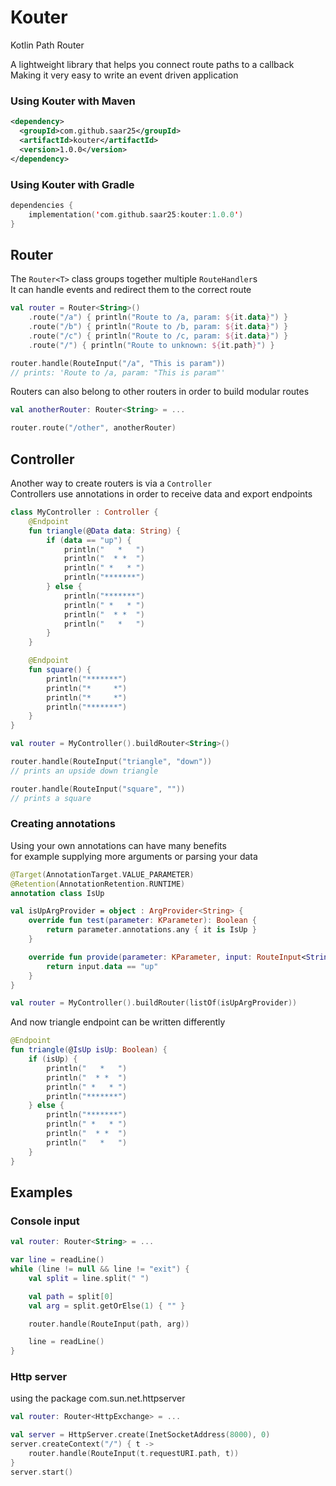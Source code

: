 # Kouter

Kotlin Path Router

A lightweight library that helps you connect route paths to a callback  
Making it very easy to write an event driven application

### Using Kouter with Maven
```xml
<dependency>
  <groupId>com.github.saar25</groupId>
  <artifactId>kouter</artifactId>
  <version>1.0.0</version>
</dependency>
```

### Using Kouter with Gradle

```kotlin
dependencies {
    implementation('com.github.saar25:kouter:1.0.0')
}
```

## Router

The `Router<T>` class groups together multiple `RouteHandler`s  
It can handle events and redirect them to the correct route

```kotlin
val router = Router<String>()
    .route("/a") { println("Route to /a, param: ${it.data}") }
    .route("/b") { println("Route to /b, param: ${it.data}") }
    .route("/c") { println("Route to /c, param: ${it.data}") }
    .route("/") { println("Route to unknown: ${it.path}") }

router.handle(RouteInput("/a", "This is param"))
// prints: 'Route to /a, param: "This is param"'
```

Routers can also belong to other routers in order to build modular routes

```kotlin
val anotherRouter: Router<String> = ...

router.route("/other", anotherRouter)
```

## Controller

Another way to create routers is via a `Controller`  
Controllers use annotations in order to receive data and export endpoints

```kotlin
class MyController : Controller {
    @Endpoint
    fun triangle(@Data data: String) {
        if (data == "up") {
            println("   *   ")
            println("  * *  ")
            println(" *   * ")
            println("*******")
        } else {
            println("*******")
            println(" *   * ")
            println("  * *  ")
            println("   *   ")
        }
    }

    @Endpoint
    fun square() {
        println("*******")
        println("*     *")
        println("*     *")
        println("*******")
    }
}

val router = MyController().buildRouter<String>()

router.handle(RouteInput("triangle", "down"))
// prints an upside down triangle

router.handle(RouteInput("square", ""))
// prints a square
```

### Creating annotations

Using your own annotations can have many benefits  
for example supplying more arguments or parsing your data

```kotlin
@Target(AnnotationTarget.VALUE_PARAMETER)
@Retention(AnnotationRetention.RUNTIME)
annotation class IsUp

val isUpArgProvider = object : ArgProvider<String> {
    override fun test(parameter: KParameter): Boolean {
        return parameter.annotations.any { it is IsUp }
    }

    override fun provide(parameter: KParameter, input: RouteInput<String>): Any {
        return input.data == "up"
    }
}

val router = MyController().buildRouter(listOf(isUpArgProvider))
```

And now triangle endpoint can be written differently

```kotlin
@Endpoint
fun triangle(@IsUp isUp: Boolean) {
    if (isUp) {
        println("   *   ")
        println("  * *  ")
        println(" *   * ")
        println("*******")
    } else {
        println("*******")
        println(" *   * ")
        println("  * *  ")
        println("   *   ")
    }
}
```

## Examples

### Console input

```kotlin
val router: Router<String> = ...

var line = readLine()
while (line != null && line != "exit") {
    val split = line.split(" ")

    val path = split[0]
    val arg = split.getOrElse(1) { "" }

    router.handle(RouteInput(path, arg))

    line = readLine()
}
```

### Http server

using the package com.sun.net.httpserver

```kotlin
val router: Router<HttpExchange> = ...

val server = HttpServer.create(InetSocketAddress(8000), 0)
server.createContext("/") { t ->
    router.handle(RouteInput(t.requestURI.path, t))
}
server.start()
```